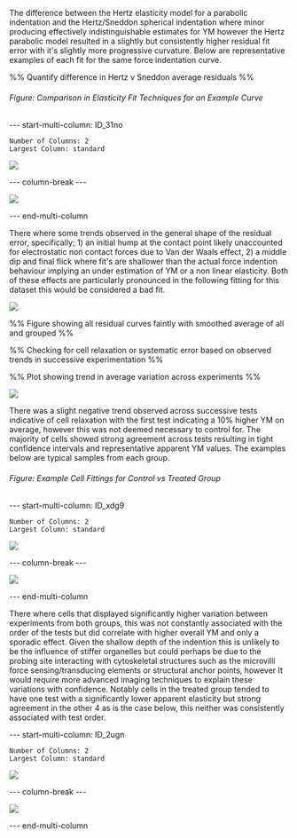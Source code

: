 
The difference between the Hertz elasticity model for a parabolic indentation and the Hertz/Sneddon spherical indentation where minor producing effectively indistinguishable estimates for YM however the Hertz parabolic model resulted in a slightly but consistently higher residual fit error with it's slightly more progressive curvature.  Below are representative examples of each fit for the same force indentation curve.

%% Quantify difference in Hertz v Sneddon average residuals %%

###### Figure: Comparison in Elasticity Fit Techniques for an Example Curve
--- start-multi-column: ID_31no
```column-settings
Number of Columns: 2
Largest Column: standard
```


![](Projects/Uni%20Projects/Individual%20project/Assesments/Dissertation/Sections/attachments/Fit%20Quality/Experiments/Sneddon/Control/Control-2011.03.22-18.41.44.svg)


--- column-break ---


![](Projects/Uni%20Projects/Individual%20project/Assesments/Dissertation/Sections/attachments/Fit%20Quality/Experiments/Hertz/Control/Control-2011.03.22-18.41.44.svg)


--- end-multi-column

There where some trends observed in the general shape of the residual error, specifically; 1) an initial hump at the contact point likely unaccounted for electrostatic non contact forces due to Van der Waals effect,  2) a middle dip and final flick where fit's are shallower than the actual force indention behaviour implying an under estimation of YM or a non linear elasticity. Both of these effects are particularly pronounced in the following fitting for this dataset this would be considered a bad fit.

![](Projects/Uni%20Projects/Individual%20project/Assesments/Dissertation/Sections/attachments/Fit%20Quality/Experiments/Sneddon/Control/Control-2011.03.22-19.35.48.svg)

%% Figure showing all residual curves faintly with smoothed average of all and grouped %%


%% Checking for cell relaxation or systematic error based on observed trends in successive experimentation %%

%% Plot showing trend in average variation across experiments %%

![](Projects/Uni%20Projects/Individual%20project/Assesments/Dissertation/Sections/attachments/SuccessiveTest_trends_absolute.svg)

There was a slight negative trend observed across successive tests indicative of cell relaxation with the first test indicating a 10% higher YM on average, however this was not deemed necessary to control for. The majority of cells showed strong agreement across tests resulting in tight confidence intervals and representative apparent YM values. The examples below are typical samples from each group.

###### Figure: Example Cell Fittings for Control vs Treated Group


--- start-multi-column: ID_xdg9
```column-settings
Number of Columns: 2
Largest Column: standard
```


![](Projects/Uni%20Projects/Individual%20project/Assesments/Dissertation/Sections/attachments/Fit%20Quality/Cells/Control-Cell6.svg)


--- column-break ---


![](Projects/Uni%20Projects/Individual%20project/Assesments/Dissertation/Sections/attachments/Fit%20Quality/Cells/Treated-Cell12.svg)


--- end-multi-column


There where cells that displayed significantly higher variation between experiments from both groups, this was not constantly associated with the order of the tests but did correlate with higher overall YM and only a sporadic effect. Given the shallow depth of the indention this is unlikely to be the influence of stiffer organelles but could perhaps be due to the probing site interacting with cytoskeletal structures such as the microvilli force sensing/transducing elements or structural anchor points, however It would require more advanced imaging techniques to explain these variations with confidence. Notably cells in the treated group tended to have one test with a significantly lower apparent elasticity but strong agreement in the other 4 as is the case below, this neither was consistently associated with test order. 

--- start-multi-column: ID_2ugn
```column-settings
Number of Columns: 2
Largest Column: standard
```


![](Projects/Uni%20Projects/Individual%20project/Assesments/Dissertation/Sections/attachments/Fit%20Quality/Cells/Control-Cell4.svg)


--- column-break ---


![](Projects/Uni%20Projects/Individual%20project/Assesments/Dissertation/Sections/attachments/Fit%20Quality/Cells/Control-Cell7.svg)


--- end-multi-column


